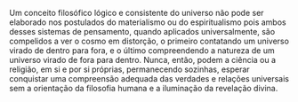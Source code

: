 ﻿Um conceito filosófico lógico e consistente do universo não pode ser elaborado nos postulados do materialismo ou do espiritualismo pois ambos desses sistemas de pensamento, quando aplicados universalmente, são compelidos a ver o cosmo em distorção, o primeiro contatando um universo virado de dentro para fora, e o último compreendendo a natureza de um universo virado de fora para dentro. Nunca, então, podem a ciência ou a religião, em si e por si próprias, permanecendo sozinhas, esperar conquistar uma compreensão adequada das verdades e relações universais sem a orientação da filosofia humana e a iluminação da revelação divina.